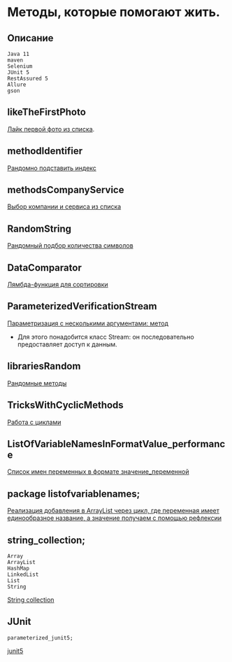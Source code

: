 # Методы, которые помогают жить.

## Описание
    Java 11
    maven
    Selenium
    JUnit 5
    RestAssured 5
    Allure
    gson
## likeTheFirstPhoto
[Лайк первой фото из списка](https://github.com/lukviktor/helpfulMethods/blob/main/src/main/java/methods/likePhotoTest.java).

## methodIdentifier
[Рандомно подставить индекс](https://github.com/lukviktor/helpfulMethods/blob/main/src/main/java/methods/methodIdentifier.java)

## methodsCompanyService
[Выбор компании и сервиса из списка](https://github.com/lukviktor/helpfulMethods/blob/main/src/main/java/methods/methodsCompanyService.java)

## RandomString
[Рандомный подбор количества символов](https://github.com/lukviktor/helpfulMethods/blob/main/src/main/java/methods/RandomString.java)

## DataComparator
[Лямбда-функция для сортировки](https://github.com/lukviktor/helpfulMethods/blob/main/src/main/java/methods/DataComparator.java)

## ParameterizedVerificationStream
[Параметризация с несколькими аргументами: метод](https://github.com/lukviktor/helpfulMethods/blob/main/src/main/java/methods/ParameterizedVerificationStream.java)
* Для этого понадобится класс Stream: он последовательно предоставляет доступ к данным.

## librariesRandom
[Рандомные методы](https://github.com/lukviktor/helpfulMethods/tree/main/src/main/java/methods/libraries)

## TricksWithCyclicMethods
[Работа с циклами](https://github.com/lukviktor/helpfulMethods/blob/main/src/main/java/methods/TricksWithCyclicMethods.java)

## ListOfVariableNamesInFormatValue_performance
[Список имен переменных в формате значение_переменной](https://github.com/lukviktor/helpfulMethods/blob/main/src/main/java/methods/ListOfVariableNamesInFormatValue_performance.java)

## package listofvariablenames;
[Реализация добавления в ArrayList через цикл, где переменная имеет единообразное название, а значение получаем с помощью рефлексии](https://github.com/lukviktor/helpfulMethods/tree/main/src/main/java/methods/listofvariablenames)

## string_collection;
```
Array
ArrayList
HashMap
LinkedList
List
String
```
[String collection](https://github.com/lukviktor/helpfulMethods/tree/main/src/main/java/methods/string_collection)

## JUnit
    parameterized_junit5;
[junit5](https://github.com/lukviktor/helpfulMethods/tree/main/src/main/java/junit)

